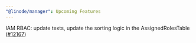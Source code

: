 ```yaml
---
"@linode/manager": Upcoming Features
---
```


IAM RBAC: update texts, update the sorting logic in the AssignedRolesTable  ([#12167](https://github.com/linode/manager/pull/12167))
